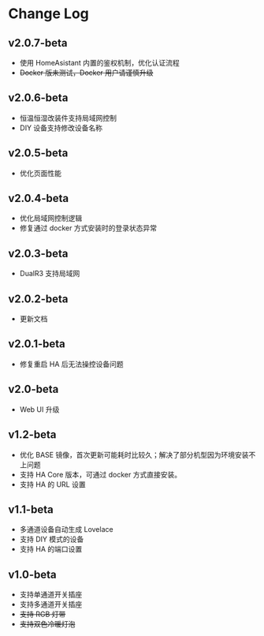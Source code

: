 # Change Log

## v2.0.7-beta

-   使用 HomeAsistant 内置的鉴权机制，优化认证流程
-   ~~Docker 版未测试，Docker 用户请谨慎升级~~

## v2.0.6-beta

-   恒温恒湿改装件支持局域网控制
-   DIY 设备支持修改设备名称

## v2.0.5-beta

-   优化页面性能

## v2.0.4-beta

-   优化局域网控制逻辑
-   修复通过 docker 方式安装时的登录状态异常

## v2.0.3-beta

-   DualR3 支持局域网

## v2.0.2-beta

-   更新文档

## v2.0.1-beta

-   修复重启 HA 后无法操控设备问题

## v2.0-beta

-   Web UI 升级

## v1.2-beta

-   优化 BASE 镜像，首次更新可能耗时比较久；解决了部分机型因为环境安装不上问题
-   支持 HA Core 版本，可通过 docker 方式直接安装。
-   支持 HA 的 URL 设置

## v1.1-beta

-   多通道设备自动生成 Lovelace
-   支持 DIY 模式的设备
-   支持 HA 的端口设置

## v1.0-beta

-   支持单通道开关插座
-   支持多通道开关插座
-   ~~支持 RGB 灯带~~
-   ~~支持双色冷暖灯泡~~
